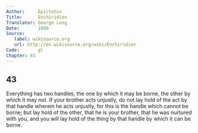 ```yaml
---
Author:     Epictetus  
Title:      Enchiridion  
Translator: George Long  
Date:       1890  
Source:
   label: wikisource.org
   url: http://en.wikisource.org/wiki/Enchiridion
Code:       gl  
Chapter: 43
---
```

##  43

Everything has two handles, the one by which it may be borne, the other by
which it may not. If your brother acts unjustly, do not lay hold of the act by
that handle wherein he acts unjustly, for this is the handle which cannot be
borne; but lay hold of the other, that he is your brother, that he was nurtured
with you, and you will lay hold of the thing by that handle by which it can be
borne.


